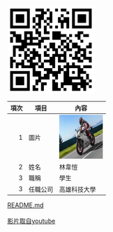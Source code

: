<img src="qr code.png" width="200" height="200">

| 項次 | 項目 | 內容 |
|----:|------|------|
|1 | 圖片 | <img src="899.jpg" width="100" Height="100" />|
|2 | 姓名 | 林韋愷 |
|3 | 職稱 | 學生 |
|3 | 任職公司 | 高雄科技大學 |


<a href="https://www.youtube.com/watch?v=ldX9YeFKWIw">README.md</a><br>
<a href="https://www.youtube.com/watch?v=ldX9YeFKWIw">
<br>影片取自youtube

<br><br><br>
